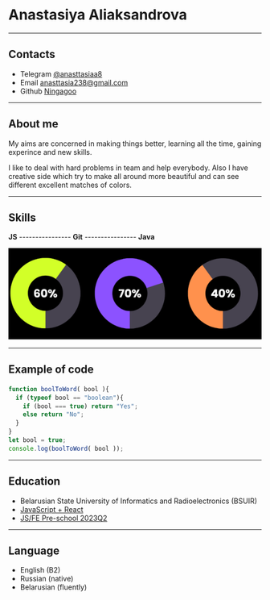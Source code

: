 # Anastasiya Aliaksandrova
-----------------------------------
## Contacts
* Telegram [@anasttasiaa8](https://t.me/anasttasiaa8)
* Email anasttasia238@gmail.com
* Github [Ningagoo](https://github.com/Ninjagoo)
-----------------------------------
## About me
My aims are concerned in making things better, learning all the time, gaining experince and new skills.

I like to deal with hard problems in team and help everybody. Also I have creative side which try to make all around more beautiful and can see different excellent matches of colors.

--------------------------------

## Skills
**JS** ---------------- **Git** ---------------- **Java**

![diagram](diagram.png)

--------------------------------

## Example of code
```javascript
function boolToWord( bool ){
  if (typeof bool == "boolean"){
    if (bool === true) return "Yes";
    else return "No";
  }
}
let bool = true;
console.log(boolToWord( bool ));
```
--------------------------------

## Education
* Belarusian State University of Informatics and Radioelectronics (BSUIR)
* [JavaScript + React](https://www.udemy.com/course/javascript_full/) 
* [JS/FE Pre-school 2023Q2](https://rs.school/js-stage0/)

--------------------------------
## Language
* English (B2)
* Russian (native)
* Belarusian (fluently)